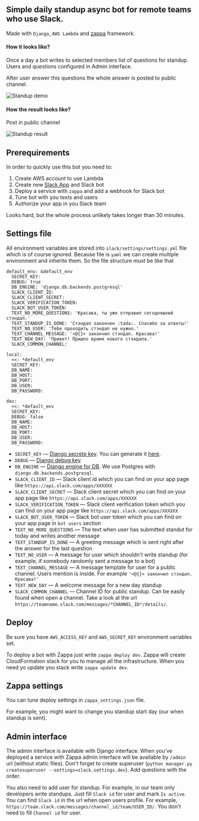 Simple daily standup async bot for remote teams who use Slack.
--------
Made with `Django`, `AWS Lambda` and [zappa](https://github.com/Miserlou/Zappa) framework.

#### How it looks like?
Once a day a bot writes to selected members list of questions for standup.
Users and questions configured in Admin interface.

After user answer this questions the whole answer is posted to public channel.

![Standup demo](https://media.giphy.com/media/XIFHNMZv3Y4EreMsy7/giphy.gif)


#### How the result looks like?
Post in public channel

![Standup result](https://media.giphy.com/media/eBfokbeWeANx4GoQRk/giphy.gif)


## Prerequirements
In order to quickly use this bot you need to:
1. Create AWS account to use Lambda
2. Create new [Slack App](https://api.slack.com/apps) and Slack bot
3. Deploy a service with `zappa` and add a webhook for Slack bot
4. Tune bot with you texts and users
5. Authorize your app in you Slack team

Looks hard, but the whole process unlikely takes longer than 30 minutes.


## Settings file
All environment variables are stored into `slack/settings/settings.yml`
 file which is of course ignored. Because file is `yaml` we can create multiple environment
 and inherite them. So the file structure must be like that

```
default_env: &default_env
  SECRET_KEY: 
  DEBUG: true
  DB_ENGINE: 'django.db.backends.postgresql'
  SLACK_CLIENT_ID: 
  SLACK_CLIENT_SECRET: 
  SLACK_VERIFICATION_TOKEN: 
  SLACK_BOT_USER_TOKEN: 
  TEXT_NO_MORE_QUESTIONS: 'Красава, ты уже отправил сегодняшний стэндап.'
  TEXT_STANDUP_IS_DONE: 'Стэндап закончен :tada:. Спасибо за ответы!'
  TEXT_NO_USER: 'Тебе проходить стэндап не нужно.'
  TEXT_CHANNEL_MESSAGE: '<@{}> закончил стэндап. Красава!'
  TEXT_NEW_DAY: 'Привет! Пришло время нового стэндапа.'
  SLACK_COMMON_CHANNEL: 
```

```
local:
  <<: *default_env
  SECRET_KEY: 
  DB_NAME: 
  DB_HOST: 
  DB_PORT: 
  DB_USER: 
  DB_PASSWORD: 
```

```
dev:
  <<: *default_env
  SECRET_KEY: 
  DEBUG: false
  DB_NAME: 
  DB_HOST: 
  DB_PORT: 
  DB_USER: 
  DB_PASSWORD: 
```


  * `SECRET_KEY` — [Django secrete key](https://docs.djangoproject.com/en/2.0/ref/settings/). You can generate it [here](https://www.miniwebtool.com/django-secret-key-generator/).    
  * `DEBUG` — [Django debug key](https://docs.djangoproject.com/en/2.0/ref/settings/)
  * `DB_ENGINE`  — [Django engine for DB](https://docs.djangoproject.com/en/2.0/ref/settings/). We use Postgres with `django.db.backends.postgresql`.
  * `SLACK_CLIENT_ID` — Slack client id which you can find on your app page like `https://api.slack.com/apps/XXXXXX`
  * `SLACK_CLIENT_SECRET`  — Slack client secret which you can find on your app page like `https://api.slack.com/apps/XXXXXX`  
  * `SLACK_VERIFICATION_TOKEN` — Slack client verification token which you can find on your app page like `https://api.slack.com/apps/XXXXXX`
  * `SLACK_BOT_USER_TOKEN` —  Slack bot user token which you can find on your app page in `bot users` section
  * `TEXT_NO_MORE_QUESTIONS` —  The text when user has submitted standut for today and writes another message 
  * `TEXT_STANDUP_IS_DONE` —  A greeting message which is sent right after the answer for the last question
  * `TEXT_NO_USER` —  A message for user which shouldn't write standup (for example, if somebody randomly sent a message to a bot)
  * `TEXT_CHANNEL_MESSAGE` —  A message template for user for a public channel. Users mention is inside. For example ```'<@{}> закончил стэндап. Красава!'```
  * `TEXT_NEW_DAY` —  A welcome message for a new day standup
  * `SLACK_COMMON_CHANNEL` —  Channel ID for public standup. Can be easily found when open a channel. Take a look at the url `https://teamname.slack.com/messages/*CHANNEL_ID*/details/`.


## Deploy
Be sure you have `AWS_ACCESS_KEY` and `AWS_SECRET_KEY` environment variables set.

To deploy a bot with Zappa just write `zappa deploy dev`. Zappa will create CloudFormation stack
for you to manage all the infrastructure. When you need yo update you stack write `zappa update dev`.


## Zappa settings
You can tune deploy settings in `zappa_settings.json` file.

For example, you might want to change you standup start day (our when standup is sent). 


## Admin interface
The admin interface is available with Django interface. When you've deployed a service with
Zappa admin interface will be available by `/admin` url (without static files). Don't
forget to create superuser (`python manager.py createsuperuser --settings=slack.settings.dev`).
Add questions with the order.

You also need to add user for standup. For example, in our team only developers write standups.
Just fill `Slack id` for user and mark `Is active`. You can find `Slack id` in the url when 
open users profile. For example, `https://team.slack.com/messages/channel_id/team/USER_ID/`.
You don't need to fill `Channel id` for user.